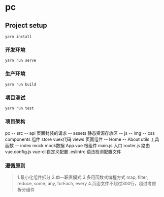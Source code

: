 # pc

## Project setup
```
yarn install
```

### 开发环境
```
yarn run serve
```

### 生产环境
```
yarn run build
```

### 项目测试
```
yarn run test
```

### 项目架构
pc --
  src
  -- api 页面封装的请求
  -- assets 静态资源存放区
     -- js
     -- img
     -- css 
  components 组件
  store vuex代码
  views 页面组件
     -- Home
     -- About
  utils 工具函数
     -- index
  mock mock数据
  App.vue 根组件
  main.js 入口
  router.js 路由
  vue.config.js vue-cli自定义配置
  .eslintrc 语法检测配置文件

### 遵循原则
> 1.最小化组件拆分
> 2.单一职责模式
> 3.多用函数式编程方式 map, filter, reduce, some, any, forEach, every
> 4.页面文件不超过300行，超过考虑拆分组件